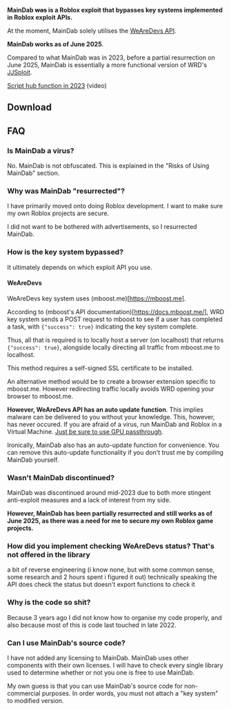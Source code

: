 **MainDab ~~was~~ is a Roblox exploit that bypasses key systems implemented in Roblox exploit APIs.**

At the moment, MainDab solely utilises the [WeAreDevs API](https://wearedevs.net/d/Exploit%20API). 

**MainDab works as of June 2025**. 

Compared to what MainDab was in 2023, before a partial resurrection on June 2025, MainDab is essentially a more functional version of WRD's [JJSploit](https://wearedevs.net/d/JJSploit). 

[Script hub function in 2023](https://github.com/Avaluate/MainDab/assets/126605163/67fcf747-64da-429a-9e31-e0f783940095) (video)
## Download

## FAQ
### Is MainDab a virus?
No. MainDab is not obfuscated. This is explained in the "Risks of Using MainDab" section.
### Why was MainDab "resurrected"?
I have primarily moved onto doing Roblox development. I want to make sure my own Roblox projects are secure.

I did not want to be bothered with advertisements, so I resurrected MainDab.
### How is the key system bypassed?
It ultimately depends on which exploit API you use.
#### WeAreDevs
WeAreDevs key system uses (mboost.me)[https://mboost.me]. 

According to (mboost's API documentation)[https://docs.mboost.me/], WRD key system sends a POST request to mboost to see if a user has completed a task, with `{"success": true}` indicating the key system complete.

Thus, all that is required is to locally host a server (on localhost) that returns `{"success": true}`, alongside locally directing all traffic from mboost.me to localhost. 

This method requires a self-signed SSL certificate to be installed.

An alternative method would be to create a browser extension specific to mboost.me. However redirecting traffic locally avoids WRD opening your browser to mboost.me.


**However, WeAreDevs API has an auto update function**. This implies malware can be delivered to you without your knowledge. This, however, has never occured. If you are afraid of a virus, run MainDab and Roblox in a Virtual Machine. [Just be sure to use GPU passthrough](https://clayfreeman.github.io/gpu-passthrough/).

Ironically, MainDab also has an auto-update function for convenience. You can remove this auto-update functionality if you don't trust me by compiling MainDab yourself.
### Wasn't MainDab discontinued?
MainDab was discontinued around mid-2023 due to both more stingent anti-exploit measures and a lack of interest from my side. 

**However, MainDab has been partially resurrected and still works as of June 2025, as there was a need for me to secure my own Roblox game projects.**
### How did you implement checking WeAreDevs status? That's not offered in the library
a bit of reverse engineering (i know none, but with some common sense, some research and 2 hours spent i figured it out)
technically speaking the API does check the status but doesn't export functions to check it
### Why is the code so shit?
Because 3 years ago I did not know how to organise my code properly, and also because most of this is code last touched in late 2022.
### Can I use MainDab's source code?
I have not added any licensing to MainDab. MainDab uses other components with their own licenses. I will have to check every single library used to determine whether or not you one is free to use MainDab.

My own guess is that you can use MainDab's source code for non-commercial purposes. In order words, you must not attach a "key system" to modified version.
